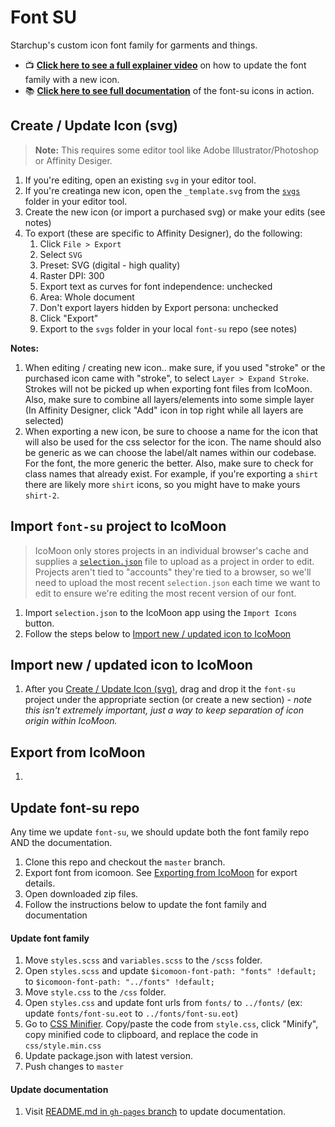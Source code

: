 # Font SU
Starchup's custom icon font family for garments and things.

- :tv: **[Click here to see a full explainer video](https://youtu.be/drEyugXElqA)** on how to update the font family with a new icon.
- :books: **[Click here to see full documentation](https://starchup.github.io/font-su/)** of the font-su icons in action.

## Create / Update Icon (svg)
> **Note:** This requires some editor tool like Adobe Illustrator/Photoshop or Affinity Desiger.

1. If you're editing, open an existing `svg` in your editor tool.
1. If you're creatinga new icon, open the `_template.svg` from the [`svgs`](https://github.com/Starchup/font-su/tree/master/svgs) folder in your editor tool.
1. Create the new icon (or import a purchased svg) or make your edits (see notes)
1. To export (these are specific to Affinity Designer), do the following:
    1. Click `File > Export`
    1. Select `SVG`
    1. Preset: SVG (digital - high quality)
    1. Raster DPI: 300
    1. Export text as curves for font independence: unchecked
    1. Area: Whole document
    1. Don't export layers hidden by Export persona: unchecked
    1. Click "Export"
    1. Export to the `svgs` folder in your local `font-su` repo (see notes)

**Notes:**
1. When editing / creating new icon.. make sure, if you used "stroke" or the purchased icon came with "stroke", to select `Layer > Expand Stroke`. Strokes will not be picked up when exporting font files from IcoMoon. Also, make sure to combine all layers/elements into some simple layer (In Affinity Designer, click "Add" icon in top right while all layers are selected)
1. When exporting a new icon, be sure to choose a name for the icon that will also be used for the css selector for the icon. The name should also be generic as we can choose the label/alt names within our codebase. For the font, the more generic the better. Also, make sure to check for class names that already exist. For example, if you're exporting a `shirt` there are likely more `shirt` icons, so you might have to make yours `shirt-2`.

## Import `font-su` project to IcoMoon
> IcoMoon only stores projects in an individual browser's cache and supplies a [`selection.json`](https://github.com/Starchup/font-su/blob/master/selection.json) file to upload as a project in order to edit. Projects aren't tied to "accounts" they're tied to a browser, so we'll need to upload the most recent `selection.json` each time we want to edit to ensure we're editing the most recent version of our font.

1. Import `selection.json` to the IcoMoon app using the `Import Icons` button.
1. Follow the steps below to [Import new / updated icon to IcoMoon](https://github.com/Starchup/font-su/blob/master/README.md#import-new--updated-icon-to-icomoon)

## Import new / updated icon to IcoMoon
1. After you [Create / Update Icon (svg)](https://github.com/Starchup/font-su/blob/master/README.md#create--update-icon-svg), drag and drop it the `font-su` project under the appropriate section (or create a new section) - _note this isn't extremely important, just a way to keep separation of icon origin within IcoMoon._

## Export from IcoMoon
1.

## Update font-su repo
Any time we update `font-su`, we should update both the font family repo AND the documentation.

1. Clone this repo and checkout the `master` branch.
1. Export font from icomoon. See [Exporting from IcoMoon](#export-from-icomoon) for export details.
1. Open downloaded zip files.
1. Follow the instructions below to update the font family and documentation

#### Update font family
1. Move `styles.scss` and `variables.scss` to the `/scss` folder.
1. Open `styles.scss` and update `$icomoon-font-path: "fonts" !default;` to `$icomoon-font-path: "../fonts" !default;`
1. Move `style.css` to the `/css` folder.
1. Open `styles.css` and update font urls from `fonts/` to `../fonts/` (ex: update `fonts/font-su.eot` to `../fonts/font-su.eot`)
1. Go to [CSS Minifier](https://cssminifier.com/). Copy/paste the code from `style.css`, click "Minify", copy minified code to clipboard, and replace the code in `css/style.min.css`
1. Update package.json with latest version.
1. Push changes to `master`

#### Update documentation
1. Visit [README.md in `gh-pages` branch](https://github.com/Starchup/font-su/tree/gh-pages) to update documentation.